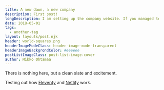 ```yaml
---
title: A new dawn, a new company
description: First post!
longDescription: I am setting up the company website. If you managed to scroll this far down, you have seen all.
date: 2018-05-01
tags:
  - another-tag
layout: layouts/post.njk
header: world-squares.png
headerImageModeClass: header-image-mode-transparent
headerImageBackgrondColor: #eeeeee
postListImageClass: post-list-image-cover 
author: Mikko Ohtamaa
---
```


There is nothing here, but a clean slate and excitement.

Testing out how [Eleventy](https://github.com/11ty/eleventy/) and [Netlify](https://www.netlify.com/) work.

